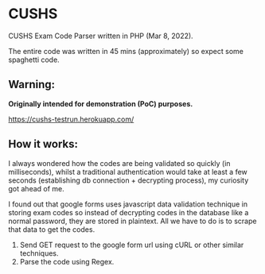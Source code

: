 # CUSHS
CUSHS Exam Code Parser written in PHP (Mar 8, 2022). 

The entire code was written in 45 mins (approximately) so expect some spaghetti code.

## Warning:

**Originally intended for demonstration (PoC) purposes.**

https://cushs-testrun.herokuapp.com/


## How it works: 
I always wondered how the codes are being validated so quickly (in milliseconds), whilst a traditional authentication would take at least a few seconds (establishing db connection + decrypting process), my curiosity got ahead of me.

I found out that google forms uses javascript data validation technique in storing exam codes so instead of decrypting codes in the database like a normal password, they are stored in plaintext. All we have to do is to scrape that data to get the codes.

1. Send GET request to the google form url using cURL or other similar techniques.
2. Parse the code using Regex.
